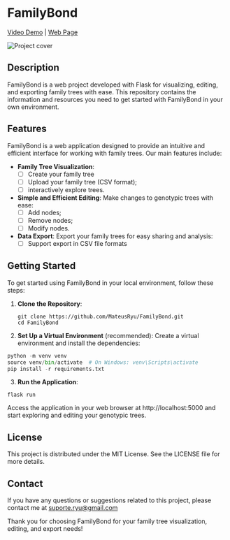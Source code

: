 # FamilyBond
[Video Demo](<URL>) | [Web Page](<URL>)

![Project cover](<URL>)

## Description 
FamilyBond is a web project developed with Flask for visualizing, editing, and 
exporting family trees with ease. This repository contains the information and 
resources you need to get started with FamilyBond in your own environment.

## Features
FamilyBond is a web application designed to provide an intuitive and efficient 
interface for working with family trees. Our main features include:

- **Family Tree Visualization**:
  - [ ] Create your family tree
  - [ ] Upload your family tree (CSV format);
  - [ ] interactively explore trees.

- **Simple and Efficient Editing**: Make changes to genotypic trees with
ease:
  - [ ] Add nodes;
  - [ ] Remove nodes;
  - [ ] Modify nodes.

- **Data Export**: Export your family trees for easy sharing and analysis:
  - [ ] Support export in CSV file formats

## Getting Started
To get started using FamilyBond in your local environment, follow these steps:

1. **Clone the Repository**:
   ```shell
   git clone https://github.com/MateusRyu/FamilyBond.git
   cd FamilyBond
   ```

2. **Set Up a Virtual Environment** (recommended):
Create a virtual environment and install the dependencies:
  ```python
  python -m venv venv
  source venv/bin/activate  # On Windows: venv\Scripts\activate
  pip install -r requirements.txt
  ```

3. **Run the Application**:
  ```shell
  flask run
  ```
Access the application in your web browser at http://localhost:5000 and start 
exploring and editing your genotypic trees.

## License
This project is distributed under the MIT License. See the LICENSE file for more 
details.

## Contact
If you have any questions or suggestions related to this project, please 
contact me at suporte.ryu@gmail.com

Thank you for choosing FamilyBond for your family tree visualization, editing, 
and export needs!
